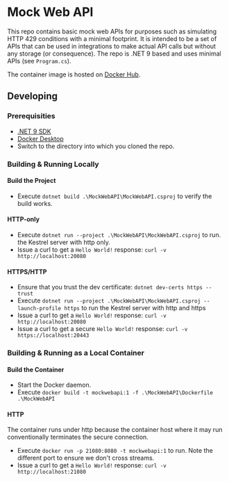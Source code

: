 # Mock Web API

This repo contains basic mock web APIs for purposes such as simulating HTTP 429 conditions with a minimal footprint. It is intended to be a set of APIs that can be used in integrations to make actual API calls but without any storage (or consequence).
The repo is .NET 9 based and uses minimal APIs (see `Program.cs`).

The container image is hosted on [Docker Hub](https://hub.docker.com/r/simonkurtzmsft/mockwebapi).

## Developing

### Prerequisities

- [.NET 9 SDK](https://dotnet.microsoft.com/download)
- [Docker Desktop](https://www.docker.com/products/docker-desktop)
- Switch to the directory into which you cloned the repo.

### Building & Running Locally

#### Build the Project

- Execute `dotnet build .\MockWebAPI\MockWebAPI.csproj` to verify the build works.

#### HTTP-only

- Execute `dotnet run --project .\MockWebAPI\MockWebAPI.csproj` to run. the Kestrel server with http only.
- Issue a curl to get a `Hello World!` response: `curl -v http://localhost:20080`

#### HTTPS/HTTP

- Ensure that you trust the dev certificate: `dotnet dev-certs https --trust`
- Execute `dotnet run --project .\MockWebAPI\MockWebAPI.csproj --launch-profile https` to run the Kestrel server with http and https
- Issue a curl to get a `Hello World!` response: `curl -v http://localhost:20080`
- Issue a curl to get a secure `Hello World!` response: `curl -v https://localhost:20443`

### Building & Running as a Local Container

#### Build the Container

- Start the Docker daemon.
- Execute `docker build -t mockwebapi:1 -f .\MockWebAPI\Dockerfile .\MockWebAPI`

#### HTTP

The container runs under http because the container host where it may run conventionally terminates the secure connection.

- Execute `docker run -p 21080:8080 -t mockwebapi:1` to run. Note the different port to ensure we don't cross streams.
- Issue a curl to get a `Hello World!` response: `curl -v http://localhost:21080`
